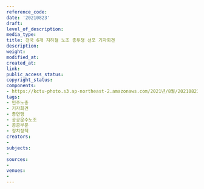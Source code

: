 ```yaml
---
reference_code: 
date: '20210823'
draft: 
level_of_description: 
media_type: 
title: 전국 6개 지하철 노조 총투쟁 선포 기자회견
description: 
weight: 
modified_at: 
created_at: 
link: 
public_access_status: 
copyright_status: 
components:
- https://kctu-photo.s3.ap-northeast-2.amazonaws.com/2021년/8월/20210823-전국+6개+지하철+노조+총투쟁+선포+기자회견_민주노총_기자회견_총연맹_공공운수노조_공공부문_정치정책/_5D40139.jpg
tags:
- 민주노총
- 기자회견
- 총연맹
- 공공운수노조
- 공공부문
- 정치정책
creators:
- 
subjects:
- 
sources:
- 
venues:
- 
---
```

